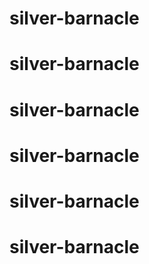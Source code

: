 # silver-barnacle
# silver-barnacle
# silver-barnacle
# silver-barnacle
# silver-barnacle
# silver-barnacle
